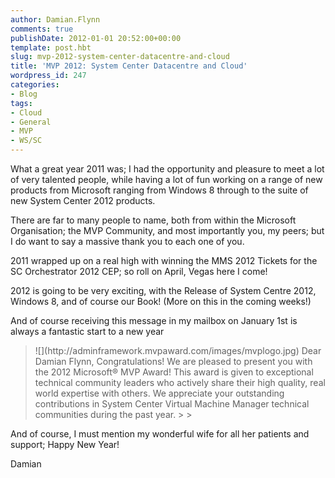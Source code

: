 ```yaml
---
author: Damian.Flynn
comments: true
publishDate: 2012-01-01 20:52:00+00:00
template: post.hbt
slug: mvp-2012-system-center-datacentre-and-cloud
title: 'MVP 2012: System Center Datacentre and Cloud'
wordpress_id: 247
categories:
- Blog
tags:
- Cloud
- General
- MVP
- WS/SC
---
```


What a great year 2011 was; I had the opportunity and pleasure to meet a lot of very talented people, while having a lot of fun working on a range of new products from Microsoft ranging from Windows 8 through to the suite of new System Center 2012 products. 

There are far to many people to name, both from within the Microsoft Organisation; the MVP Community, and most importantly you, my peers; but I do want to say a massive thank you to each one of you.

2011 wrapped up on a real high with winning the MMS 2012 Tickets for the SC Orchestrator 2012 CEP; so roll on April, Vegas here I come!

2012 is going to be very exciting, with the Release of System Centre 2012, Windows 8, and of course our Book! (More on this in the coming weeks!)

And of course receiving this message in my mailbox on January 1st is always a fantastic start to a new year

<blockquote>![](http://adminframework.mvpaward.com/images/mvplogo.jpg)   
Dear Damian Flynn,   
Congratulations! We are pleased to present you with the 2012 Microsoft® MVP Award! This award is given to exceptional technical community leaders who actively share their high quality, real world expertise with others. We appreciate your outstanding contributions in System Center Virtual Machine Manager technical communities during the past year.
> 
> </blockquote>

And of course, I must mention my wonderful wife for all her patients and support; Happy New Year!

Damian
